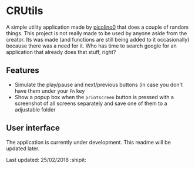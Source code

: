 # CRUtils
A simple utility application made by [picolino0](https://www.github.com/picolino0) that does a couple of random things. This project is not really made to be used by anyone aside from the creator. Its was made (and functions are still being added to it occasionally) because there was a need for it. Who has time to search google for an application that already does that stuff, right?

## Features
 - Simulate the play/pause and next/previous buttons (in case you don't have them under your `Fn` key
 - Show a popup box when the `printscreen` button is pressed with a screenshot of all screens separately and save one of them to a adjustable folder
 
## User interface
The application is currently under development. This readme will be updated later.

Last updated: 25/02/2018  :shipit:
